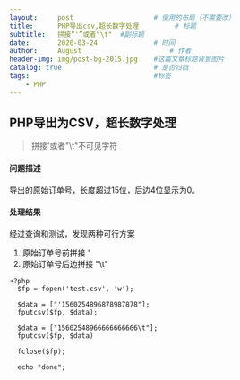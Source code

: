 ```yaml
---
layout:     post                    # 使用的布局（不需要改）
title:      PHP导出csv,超长数字处理         # 标题 
subtitle:   拼接“'”或者"\t"  #副标题
date:       2020-03-24              # 时间
author:     August                      # 作者
header-img: img/post-bg-2015.jpg    #这篇文章标题背景图片
catalog: true                       # 是否归档
tags:                               #标签
    - PHP
---
```


## PHP导出为CSV，超长数字处理
> 拼接'或者"\t"不可见字符

#### 问题描述
  导出的原始订单号，长度超过15位，后边4位显示为0。
  
#### 处理结果
  经过查询和测试，发现两种可行方案
  1. 原始订单号前拼接 '
  2. 原始订单号后边拼接 "\t"
  ```
 <?php
    $fp = fopen('test.csv', 'w');
    
    $data = ["'1560254896878987878"];
    fputcsv($fp, $data);
    
    $data = ["15602548966666666666\t"];
    fputcsv($fp, $data)
    
    fclose($fp);
    
    echo "done";
```